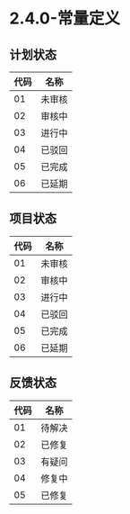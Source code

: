 # 2.4.0-常量定义

## 计划状态

代码 | 名称
-----|------
01      | 未审核
02      | 审核中
03      | 进行中
04      | 已驳回
05      | 已完成
06      | 已延期

## 项目状态

代码 | 名称
-----|------
01      | 未审核
02      | 审核中
03      | 进行中
04      | 已驳回
05      | 已完成
06      | 已延期

## 反馈状态

代码 | 名称
-----|------
01      | 待解决
02      | 已修复
03      | 有疑问
04      | 修复中
05      | 已修复

